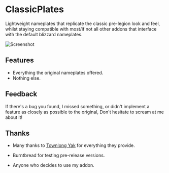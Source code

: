 # ClassicPlates
Lightweight nameplates that replicate the classic pre-legion look and feel,
whilst staying compatible with most/if not all other addons that
interface with the default blizzard nameplates.

![Screenshot](https://i.postimg.cc/NGmrFCCt/Untitled.png)

## Features
* Everything the original nameplates offered.
* Nothing else.


## Feedback
If there's a bug you found, I missed something, or didn't implement a feature
as closely as possible to the original, Don't hesitate to scream at me about it!


## Thanks
* Many thanks to [Townlong Yak][1] for everything they provide.
* Burntbread for testing pre-release versions.
* Anyone who decides to use my addon.

  [1]: https://townlong-yak.com
